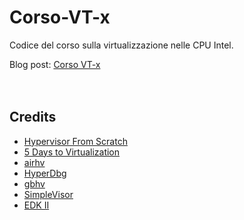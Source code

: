 # Corso-VT-x
Codice del corso sulla virtualizzazione nelle CPU Intel. </br> 

Blog post: [Corso VT-x](https://paminerva.blogspot.com/search/label/Corso%20VT-x) <br /> <br />  <br />

## Credits <br />
* [Hypervisor From Scratch](https://github.com/SinaKarvandi/Hypervisor-From-Scratch/) <br />
* [5 Days to Virtualization](https://revers.engineering/7-days-to-virtualization-a-series-on-hypervisor-development/) <br />
* [airhv](https://github.com/Air14/airhv) <br />
* [HyperDbg](https://github.com/HyperDbg/HyperDbg) <br />
* [gbhv](https://github.com/Gbps/gbhv) <br />
* [SimpleVisor](https://github.com/ionescu007/SimpleVisor) <br />
* [EDK II](https://github.com/tianocore/edk2)
